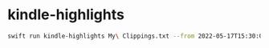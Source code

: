 # kindle-highlights

```sh
swift run kindle-highlights My\ Clippings.txt --from 2022-05-17T15:30:00+02:00 --cp --format-admonitions
```
